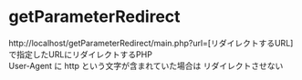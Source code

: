 # getParameterRedirect
http://localhost/getParameterRedirect/main.php?url=[リダイレクトするURL]
<br>
で指定したURLにリダイレクトするPHP
<br>
User-Agent に http という文字が含まれていた場合は リダイレクトさせない
